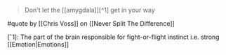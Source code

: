 > Don't let the [[amygdala]][^1] get in your way

#quote by [[Chris Voss]] on [[Never Split The Difference]]

[ˆ1]: The part of the brain responsible for fight-or-flight instinct i.e. strong [[Emotion|Emotions]]